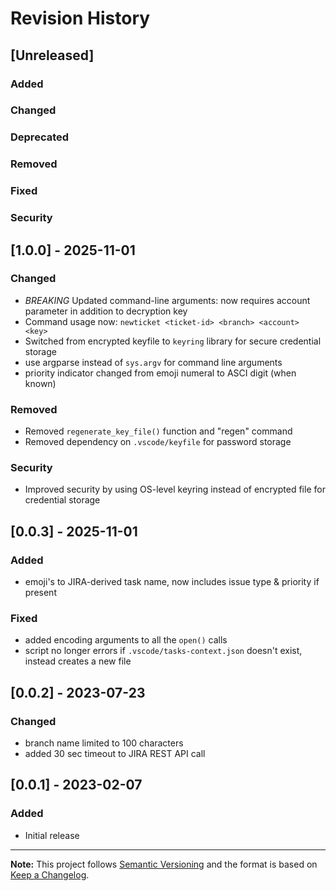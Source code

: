 # Revision History

## [Unreleased]
### Added
### Changed
### Deprecated
### Removed
### Fixed
### Security

## [1.0.0] - 2025-11-01

### Changed

- *BREAKING* Updated command-line arguments: now requires account parameter
  in addition to decryption key
- Command usage now: `newticket <ticket-id> <branch> <account> <key>`
- Switched from encrypted keyfile to `keyring` library for secure
  credential storage
- use argparse instead of `sys.argv` for command line arguments
- priority indicator changed from emoji numeral to ASCI digit (when known)

### Removed

- Removed `regenerate_key_file()` function and "regen" command
- Removed dependency on `.vscode/keyfile` for password storage

### Security

- Improved security by using OS-level keyring instead of encrypted file for credential storage

## [0.0.3] - 2025-11-01

### Added

- emoji's to JIRA-derived task name, now includes issue type & priority if present

### Fixed

- added encoding arguments to all the `open()` calls
- script no longer errors if `.vscode/tasks-context.json` doesn't exist, instead
  creates a new file

## [0.0.2] - 2023-07-23

### Changed

- branch name limited to 100 characters
- added 30 sec timeout to JIRA REST API call

## [0.0.1] - 2023-02-07

### Added

- Initial release

---

**Note:** This project follows [Semantic Versioning](https://semver.org/) and
the format is based on [Keep a Changelog](https://keepachangelog.com/).
